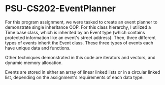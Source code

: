 # PSU-CS202-EventPlanner
For this program assignment, we were tasked to create an event planner to demonstrate
single inheritance OOP. For this class hierarchy, I utilized a Time base class,
which is inherited by an Event type (which contains protected information like
an event's street address). Then, three different types of events inherit the Event class.
These three types of events each have unique data and functions.

Other techniques demonstrated in this code are iterators and vectors, and dynamic memory allocation.

Events are stored in either an array of linear linked lists or in a circular linked list, depending on the assignment's
requirements of each data type.
